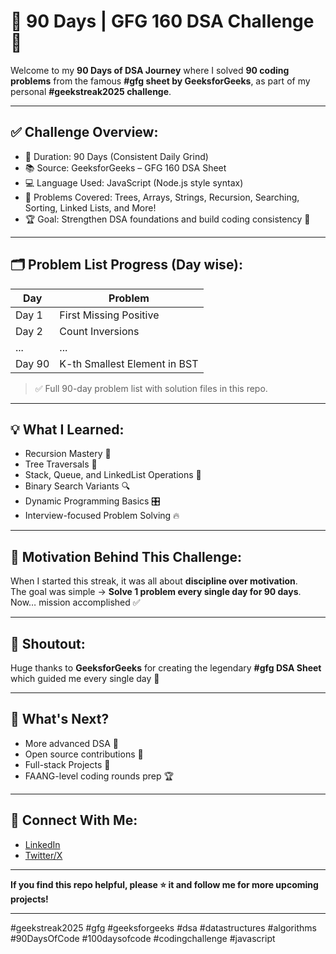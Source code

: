 # 🧠 90 Days | GFG 160 DSA Challenge 🚀

Welcome to my **90 Days of DSA Journey** where I solved **90 coding problems** from the famous **#gfg sheet by GeeksforGeeks**, as part of my personal **#geekstreak2025 challenge**.

---

## ✅ Challenge Overview:

- 📅 Duration: 90 Days (Consistent Daily Grind)
- 📚 Source: GeeksforGeeks – GFG 160 DSA Sheet
- 💻 Language Used: JavaScript (Node.js style syntax)
- 🎯 Problems Covered: Trees, Arrays, Strings, Recursion, Searching, Sorting, Linked Lists, and More!
- 🏆 Goal: Strengthen DSA foundations and build coding consistency 🚀

---

## 🗂️ Problem List Progress (Day wise):

| Day | Problem |
|---- |-------- |
| Day 1 | First Missing Positive |
| Day 2 | Count Inversions |
| ...  | ... |
| Day 90 | K-th Smallest Element in BST |

> ✅ Full 90-day problem list with solution files in this repo.

---

## 💡 What I Learned:

- Recursion Mastery 🔁  
- Tree Traversals 🌳  
- Stack, Queue, and LinkedList Operations 🧱  
- Binary Search Variants 🔍  
- Dynamic Programming Basics 🎛️  
- Interview-focused Problem Solving 🔥  

---

## 🏅 Motivation Behind This Challenge:

When I started this streak, it was all about **discipline over motivation**.  
The goal was simple → **Solve 1 problem every single day for 90 days**.  
Now… mission accomplished ✅

---

## 📣 Shoutout:

Huge thanks to **GeeksforGeeks** for creating the legendary **#gfg DSA Sheet** which guided me every single day 🙏

---

## 🌱 What's Next?

- More advanced DSA 💪  
- Open source contributions 🤝  
- Full-stack Projects 🚀  
- FAANG-level coding rounds prep 🏆  

---

## 📲 Connect With Me:

- [LinkedIn](https://www.linkedin.com/in/cs-shashank-sharma/)
- [Twitter/X](https://x.com/Shashank8839)

---

**If you find this repo helpful, please ⭐️ it and follow me for more upcoming projects!**

---

#geekstreak2025 #gfg #geeksforgeeks #dsa #datastructures #algorithms #90DaysOfCode #100daysofcode #codingchallenge #javascript

